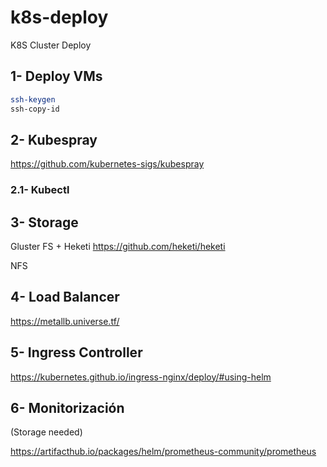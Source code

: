 # k8s-deploy

K8S Cluster Deploy

## 1- Deploy VMs

```bash
ssh-keygen  
ssh-copy-id  
```

## 2- Kubespray

<https://github.com/kubernetes-sigs/kubespray>

### 2.1- Kubectl

## 3- Storage

Gluster FS +  Heketi <https://github.com/heketi/heketi>

NFS

## 4- Load Balancer

<https://metallb.universe.tf/>

## 5- Ingress Controller

<https://kubernetes.github.io/ingress-nginx/deploy/#using-helm>

## 6- Monitorización

(Storage needed)

<https://artifacthub.io/packages/helm/prometheus-community/prometheus>
